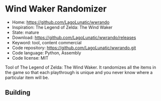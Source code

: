 # Wind Waker Randomizer

- Home: https://github.com/LagoLunatic/wwrando
- Inspiration: The Legend of Zelda: The Wind Waker
- State: mature
- Download: https://github.com/LagoLunatic/wwrando/releases
- Keyword: tool, content commercial
- Code repository: https://github.com/LagoLunatic/wwrando.git
- Code language: Python, Assembly
- Code license: MIT

Tool of The Legend of Zelda: The Wind Waker.
It randomizes all the items in the game so that each playthrough is unique and you never know where a particular item will be.

## Building
